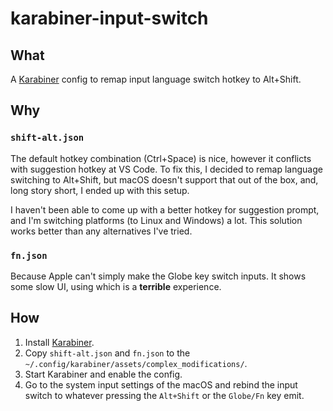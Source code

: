 # karabiner-input-switch

## What

A [Karabiner](https://github.com/pqrs-org/Karabiner-Elements) config to remap input language switch hotkey to Alt+Shift.

## Why

### `shift-alt.json`

The default hotkey combination (Ctrl+Space) is nice, however it conflicts with suggestion hotkey at VS Code. To fix this, I decided to remap language switching to Alt+Shift, but macOS doesn't support that out of the box, and, long story short, I ended up with this setup.

I haven't been able to come up with a better hotkey for suggestion prompt, and I'm switching platforms (to Linux and Windows) a lot. This solution works better than any alternatives I've tried.

### `fn.json`

Because Apple can't simply make the Globe key switch inputs. It shows some slow
UI, using which is a **terrible** experience.

## How

1. Install [Karabiner](https://github.com/pqrs-org/Karabiner-Elements).
2. Copy `shift-alt.json` and `fn.json` to the `~/.config/karabiner/assets/complex_modifications/`.
3. Start Karabiner and enable the config.
4. Go to the system input settings of the macOS and rebind the input switch to whatever pressing the `Alt+Shift` or the `Globe/Fn` key emit.
